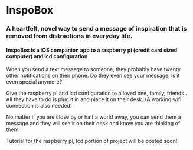 # InspoBox
### A heartfelt, novel way to send a message of inspiration that is removed from distractions in everyday life.
#### InspoBox is a iOS companion app to a raspberry pi (credit card sized computer) and lcd configuration 

When you send a text message to someone, they probably have twenty other notifications on their phone. Do they even see your message, is it even special anymore?

Give the raspberry pi and lcd configuration to a loved one, family, friends . All they have to do is plug it in and place it on their desk. (A working wifi connection is also needed)

No matter if you are close by or half a world away, you can send them a message and they will see it on their desk and know you are thinking of them!

Tutorial for the raspberry pi, lcd portion of project will be posted soon!
